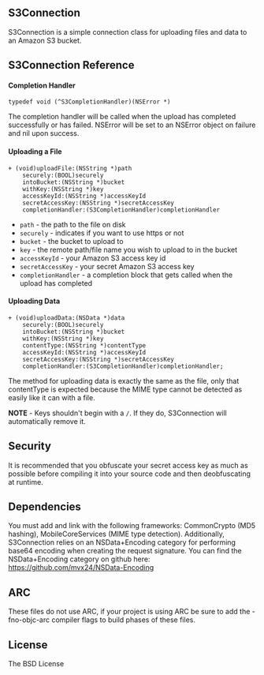 S3Connection
-------------------------------

S3Connection is a simple connection class for uploading files and data to an Amazon S3 bucket.

## S3Connection Reference

#### Completion Handler

`typedef void (^S3CompletionHandler)(NSError *)`

The completion handler will be called when the upload has completed successfully or has failed. NSError will be set to an NSError object on failure and nil upon success.

#### Uploading a File

	+ (void)uploadFile:(NSString *)path
		securely:(BOOL)securely
		intoBucket:(NSString *)bucket
		withKey:(NSString *)key
		accessKeyId:(NSString *)accessKeyId
  		secretAccessKey:(NSString *)secretAccessKey
 		completionHandler:(S3CompletionHandler)completionHandler

* `path` - the path to the file on disk
* `securely` - indicates if you want to use https or not
* `bucket` - the bucket to upload to
* `key` - the remote path/file name you wish to upload to in the bucket
* `accessKeyId` - your Amazon S3 access key id
* `secretAccessKey` - your secret Amazon S3 access key
* `completionHandler` - a completion block that gets called when the upload has completed

#### Uploading Data

	+ (void)uploadData:(NSData *)data
		securely:(BOOL)securely
		intoBucket:(NSString *)bucket
		withKey:(NSString *)key
		contentType:(NSString *)contentType
		accessKeyId:(NSString *)accessKeyId
		secretAccessKey:(NSString *)secretAccessKey
		completionHandler:(S3CompletionHandler)completionHandler;

The method for uploading data is exactly the same as the file, only that contentType is expected because the MIME type cannot be detected as easily like it can with a file.

**NOTE** - Keys shouldn't begin with a `/`. If they do, S3Connection will automatically remove it.

## Security

It is recommended that you obfuscate your secret access key as much as possible before compiling it into your source code and then deobfuscating at runtime.

## Dependencies

You must add and link with the following frameworks: CommonCrypto (MD5 hashing), MobileCoreServices (MIME type detection). Additionally, S3Connection relies on an NSData+Encoding category for performing base64 encoding when creating the request signature. You can find the NSData+Encoding category on github here: <https://github.com/mvx24/NSData-Encoding>

## ARC

These files do not use ARC, if your project is using ARC be sure to add the -fno-objc-arc compiler flags to build phases of these files.

## License

The BSD License
